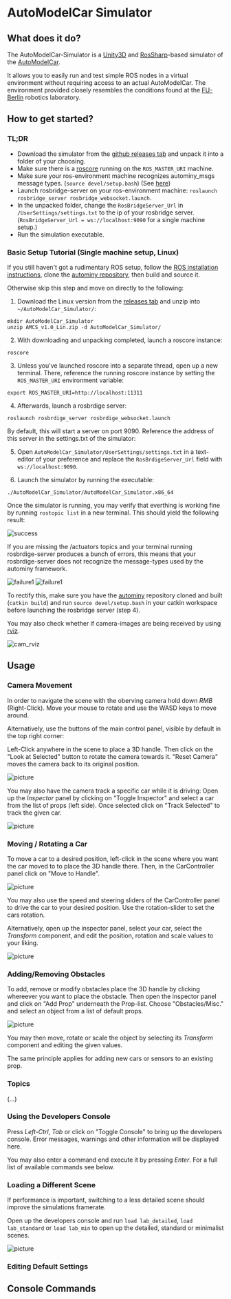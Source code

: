 # AutoModelCar Simulator

## What does it do?

The AutoModelCar-Simulator is a [Unity3D](https://unity.com/) and [RosSharp](https://github.com/siemens/ros-sharp)-based simulator of the [AutoModelCar](https://github.com/AutoModelCar/AutoModelCarWiki/wiki).

It allows you to easily run and test simple ROS nodes in a virtual environment without requiring access to an actual AutoModelCar. The environment provided closely resembles the conditions found at the [FU-Berlin](https://www.fu-berlin.de/) robotics laboratory.

## How to get started?

### TL;DR

- Download the simulator from the [github releases tab](https://github.com/Helliaca/AutoModelCar_Simulator/releases) and unpack it into a folder of your choosing.
- Make sure there is a [roscore](http://wiki.ros.org/roscore) running on the `ROS_MASTER_URI` machine.
- Make sure your ros-environment machine recognizes autominy_msgs message types. (`source devel/setup.bash`) (See [here](https://github.com/AutoMiny/AutoMiny))
- Launch rosbridge-server on your ros-environment machine: `roslaunch rosbridge_server rosbridge_websocket.launch`.
- In the unpacked folder, change the `RosBridgeServer_Url` in `/UserSettings/settings.txt` to the ip of your rosbridge server. (`RosBridgeServer_Url = ws://localhost:9090` for a single machine setup.)
- Run the simulation executable.

### Basic Setup Tutorial (Single machine setup, Linux)

If you still haven't got a rudimentary ROS setup, follow the [ROS installation instructions](http://wiki.ros.org/melodic/Installation), clone the [autominy repository](https://github.com/AutoMiny/AutoMiny), then build and source it.

Otherwise skip this step and move on directly to the following:

1) Download the Linux version from the [releases tab](https://github.com/Helliaca/AutoModelCar_Simulator/releases) and unzip into `~/AutoModelCar_Simulator/`:

```
mkdir AutoModelCar_Simulator
unzip AMCS_v1.0_Lin.zip -d AutoModelCar_Simulator/
```

2) With downloading and unpacking completed, launch a roscore instance:

```
roscore
```

3) Unless you've launched roscore into a separate thread, open up a new terminal. There, reference the running roscore instance by setting the `ROS_MASTER_URI` environment variable:

```
export ROS_MASTER_URI=http://localhost:11311
```

4) Afterwards, launch a rosbrdige server:

```
roslaunch rosbrdige_server rosbrdige_websocket.launch
```

By default, this will start a server on port 9090. Reference the address of this server in the settings.txt of the simulator:

5) Open `AutoModelCar_Simulator/UserSettings/settings.txt` in a text-editor of your preference and replace the `RosBrdigeServer_Url` field with `ws://localhost:9090`.

6) Launch the simulator by running the executable:

```
./AutoModelCar_Simulator/AutoModelCar_Simulator.x86_64
```

Once the simulator is running, you may verify that everthing is working fine by running `rostopic list` in a new terminal. This should yield the following result:

![success](https://i.imgur.com/JLzxb0Q.png)

If you are missing the /actuators topics and your terminal running rosbrdige-server produces a bunch of errors, this means that your rosbrdige-server does not recognize the message-types used by the autominy framework.

![failure1](https://i.imgur.com/Mr8sKi0.png)
![failure1](https://i.imgur.com/dCJZtCR.png)

To rectify this, make sure you have the [autominy](https://github.com/AutoMiny/AutoMiny) repository cloned and built (`catkin build`) and run `source devel/setup.bash` in your catkin workspace before launching the rosbridge server (step 4).

You may also check whether if camera-images are being received by using [rviz](http://wiki.ros.org/rviz).

![cam_rviz](https://i.imgur.com/TL5Yypb.png)

## Usage

### Camera Movement

In order to navigate the scene with the oberving camera hold down *RMB* (Right-Click). Move your mouse to rotate and use the WASD keys to move around.

Alternatively, use the buttons of the main control panel, visible by default in the top right corner:

Left-Click anywhere in the scene to place a 3D handle. Then click on the "Look at Selected" button to rotate the camera towards it. "Reset Camera" moves the camera back to its original position.

![picture](https://i.imgur.com/xJRbv4n.png)

You may also have the camera track a specific car while it is driving: Open up the *Inspector* panel by clicking on "Toggle Inspector" and select a car from the list of props (left side). Once selected click on "Track Selected" to track the given car.

![picture](https://i.imgur.com/kptojNi.png)

### Moving / Rotating a Car

To move a car to a desired position, left-click in the scene where you want the car moved to to place the 3D handle there. Then, in the CarController panel click on "Move to Handle".

![picture](https://i.imgur.com/9TqokMG.png)

You may also use the speed and steering sliders of the CarController panel to drive the car to your desired position. Use the rotation-slider to set the cars rotation.

Alternatively, open up the inspector panel, select your car, select the *Transform* component, and edit the position, rotation and scale values to your liking.

![picture](https://i.imgur.com/yyu1Xuq.png)

### Adding/Removing Obstacles

To add, remove or modify obstacles place the 3D handle by clicking whereever you want to place the obstacle. Then open the inspector panel and click on "Add Prop" underneath the Prop-list. Choose "Obstacles/Misc." and select an object from a list of default props.

![picture](https://i.imgur.com/mup9k32.png)

You may then move, rotate or scale the object by selecting its *Transform* component and editing the given values.

The same principle applies for adding new cars or sensors to an existing prop.

### Topics

(...)

### Using the Developers Console

Press *Left-Ctrl*, *Tab* or click on "Toggle Console" to bring up the developers console. Error messages, warnings and other information will be displayed here.

You may also enter a command end execute it by pressing *Enter*. For a full list of available commands see below.

### Loading a Different Scene

If performance is important, switching to a less detailed scene should improve the simulations framerate.

Open up the developers console and run `load lab_detailed`, `load lab_standard` or `load lab_min` to open up the detailed, standard or minimalist scenes.

![picture](https://i.imgur.com/FQEv871.png)

### Editing Default Settings

## Console Commands
